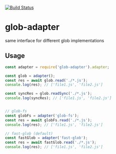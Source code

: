 [![Build Status](https://travis-ci.org/soenkekluth/glob-adapter.svg?branch=master)](https://travis-ci.org/soenkekluth/glob-adapter)

# glob-adapter
same interface for different glob implementations


## Usage

```js
const adapter = require('glob-adapter').adapter;

const glob = adapter();
const res = await glob.read('./*.js');
console.log(res); // ['file1.js', 'file2.js']

const syncRes = glob.readSync('./*.js');
console.log(syncRes); // ['file1.js', 'file2.js']


// glob-fs
const globFs = adapter('glob-fs');
const res = await globFs.read('./*.js');
console.log(res); // ['file1.js', 'file2.js']

// fast-glob (default)
const fastGlob = adapter('fast-glob');
const res = await fastGlob.read('./*.js');
console.log(res); // ['file1.js', 'file2.js']
``` 
